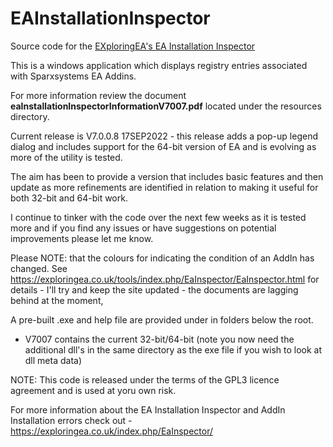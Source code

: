 # EAInstallationInspector

Source code for the [EXploringEA's EA Installation Inspector](https://exploringea.co.uk/tools/index.php/EAInspector/EAInspector.html) 

This is a windows application which displays registry entries associated with Sparxsystems EA Addins.

For more information review the document **eaInstallationInspectorInformationV7007.pdf** located under the resources directory.

Current release is V7.0.0.8 17SEP2022 - this release adds a pop-up legend dialog and includes support for the 64-bit version of EA and is evolving as more of the utility is tested.

The aim has been to provide a version that includes basic features and then update as more refinements are identified in relation to making it useful for both 32-bit and 64-bit work.

I continue to tinker with the code over the next few weeks as it is tested more and if you find any issues or have suggestions on potential improvements please let me know.

Please NOTE: that the colours for indicating the condition of an AddIn has changed.  See https://exploringea.co.uk/tools/index.php/EaInspector/EaInspector.html for details - I'll try and keep the site updated - the documents are lagging behind at the moment,

A pre-built .exe and help file are provided under in folders below the root.  

* V7007 contains the current 32-bit/64-bit (note you now need the additional dll's in the same directory as the exe file if you wish to look at dll meta data)

NOTE: This code is released under the terms of the GPL3 licence agreement and is used at yoru own risk.

For more information about the EA Installation Inspector and AddIn Installation errors check out - https://exploringea.co.uk/index.php/EaInspector/
